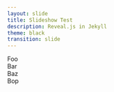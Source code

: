 ```yaml
---
layout: slide
title: Slideshow Test
description: Reveal.js in Jekyll
theme: black
transition: slide
---
```

<section>
<section>Foo</section>
<section>Bar</section>
</section>
<section>
<section>Baz</section>
<section>Bop</section>
</section>

